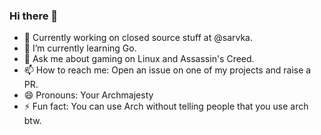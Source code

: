 ### Hi there 👋

<!--
**realbucksavage/realbucksavage** is a ✨ _special_ ✨ repository because its `README.md` (this file) appears on your GitHub profile. -->

- 🔭 Currently working on closed source stuff at @sarvka.
- 🌱 I’m currently learning Go.
- 💬 Ask me about gaming on Linux and Assassin's Creed.
- 📫 How to reach me: Open an issue on one of my projects and raise a PR.
- 😄 Pronouns: Your Archmajesty
- ⚡ Fun fact: You can use Arch without telling people that you use arch btw.
<!-- - 👯 I’m looking to collaborate on Go and
- 🤔 I’m looking for help with ... -->
